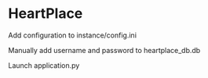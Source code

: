 # HeartPlace

Add configuration to instance/config.ini

Manually add username and password to heartplace_db.db

Launch application.py